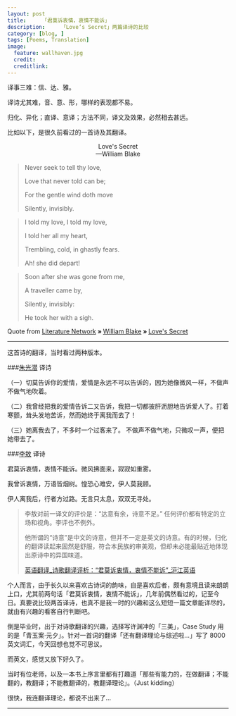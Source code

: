```yaml
---
layout: post  
title:     「君莫诉衷情，衷情不能诉」
description:     「Love‘s Secret」两篇译诗的比较
category: [blog, ]  
tags: [Poems, Translation]  
image:
  feature: wallhaven.jpg
  credit:   
  creditlink:   
---
```


译事三难：信、达、雅。

译诗尤其难，音、意、形，哪样的表现都不易。

归化、异化；直译、意译；方法不同，译文及效果，必然相去甚远。


比如以下，是很久前看过的一首诗及其翻译。


<center>Love's Secret</center>

<center>—William Blake</center>




> Never seek to tell thy love,
>
> Love that never told can be;
> 
> For the gentle wind doth move
> 
> Silently, invisibly.



> I told my love, I told my love,
> 
> I told her all my heart,
> 
> Trembling, cold, in ghastly fears.
> 
> Ah! she did depart!



> Soon after she was gone from me,
> 
> A traveller came by,
> 
> Silently, invisibly:
> 
> He took her with a sigh.
> 


Quote from <a href= "http://www.online-literature.com" class = "dir" title = "Literature Network">Literature Network</a><b> &raquo; </b><a href = "http://www.online-literature.com/blake/" class = "dir" title = "William Blake">William Blake</a><b> &raquo; </b><a href = "http://www.online-literature.com/blake/621/" class = "dir" title = "Love's Secret">Love's Secret</a> 

***

这首诗的翻译，当时看过两种版本。

###[朱光潜](https://www.wikiwand.com/zh-sg/%E6%9C%B1%E5%85%89%E6%BD%9C) 译诗

（一）切莫告诉你的爱情，爱情是永远不可以告诉的，因为她像微风一样，不做声不做气地吹着。 

（二）我曾经把我的爱情告诉二又告诉，我把一切都披肝沥胆地告诉爱人了。打着寒颤，耸头发地苦诉，然而她终于离我而去了！ 

（三）她离我去了，不多时一个过客来了。 
不做声不做气地，只微叹一声，便把她带去了。

###[李敖](https://www.wikiwand.com/zh-sg/%E6%9D%8E%E6%95%96) 译诗

君莫诉衷情，衷情不能诉。微风拂面来，寂寂如重雾。

我曾诉衷情，万语皆烟树。惶恐心难安，伊人莫我顾。

伊人离我后，行者方过路。无言只太息，双双无寻处。


> 李敖对前一译文的评价是：“达意有余，诗意不足。” 任何评价都有特定的立场和视角。李评也不例外。
> 
> 他所谓的“诗意”是中文的诗意，但并不一定是英文的诗意。有的时候，归化的翻译读起来固然是舒服，符合本民族的审美观，但却未必能最贴近地体现出原诗中的异国味道。
> 
> [英语翻译_诗歌翻译评析：“君莫诉衷情，衷情不能诉”_沪江英语](http://www.hjenglish.com/fanyi/p165310/)


个人而言，由于长久以来喜欢古诗词的韵味，自是喜欢后者，颇有意境且读来朗朗上口，尤其前两句话「君莫诉衷情，衷情不能诉」，几年前偶然看过的，记至今日。真要说比较两首译诗，也真不是我一时的兴趣和这么短短一篇文章能详尽的，就由有兴趣的看客自行判断吧。

倒是毕业时，出于对诗歌翻译的兴趣，选择写许渊冲的「三美」，Case Study 用的是「青玉案·元夕」。针对一首词的翻译「还有翻译理论与综述啦...」写了 8000 英文词汇，今天回想也觉不可思议。

而英文，感觉又放下好久了。

当时有位老师，以及一本书上序言里都有打趣道「那些有能力的，在做翻译；不能翻的，教翻译；不能教翻译的，教翻译理论」。（Just kidding）

很快，我连翻译理论，都说不出来了...

***
